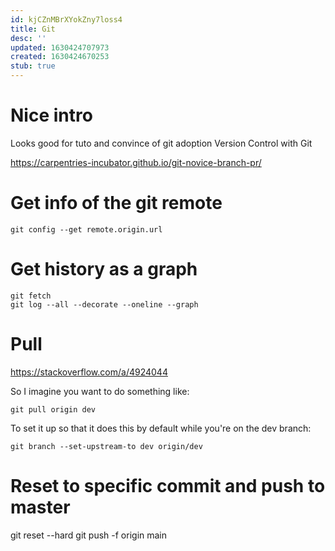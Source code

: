 ```yaml
---
id: kjCZnMBrXYokZny7loss4
title: Git
desc: ''
updated: 1630424707973
created: 1630424670253
stub: true
---
```



# Nice intro

Looks good for tuto and convince of git adoption Version Control with Git

https://carpentries-incubator.github.io/git-novice-branch-pr/
# Get info of the git remote

`git config --get remote.origin.url`

# Get history as a graph

```
git fetch
git log --all --decorate --oneline --graph
```


# Pull

https://stackoverflow.com/a/4924044

So I imagine you want to do something like:

`git pull origin dev`

To set it up so that it does this by default while you're on the dev branch:

`git branch --set-upstream-to dev origin/dev`


# Reset to specific commit and push to master 

 git reset --hard <commit-hash>
 git push -f origin main
 
